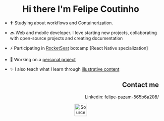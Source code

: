 <!--<img src="https://github.com/felipe-pazam/felipe-pazam/blob/main/mysvg.svg">-->

<h1 align="center" >Hi there I'm Felipe Coutinho</h1> 

<!--
<p align="center">
<img src="https://raw.githubusercontent.com/devicons/devicon/master/icons/react/react-original-wordmark.svg" alt="react" width="20" height="20"/>
<img src="https://raw.githubusercontent.com/devicons/devicon/master/icons/css3/css3-plain-wordmark.svg" alt="css3"  width="20" height="20"/>
<img src="https://raw.githubusercontent.com/devicons/devicon/master/icons/html5/html5-original-wordmark.svg" alt="html5"  width="20" height="20"/>
<img src="https://raw.githubusercontent.com/devicons/devicon/master/icons/javascript/javascript-original.svg" alt="javascript" width="20" height="20"/>
<img src="https://iconape.com/wp-content/png_logo_vector/typescript.png" alt="javascript" width="20" height="20"/>
<img src="https://inceptum-stor.icons8.com/TErRc1E6L9wX/expoicon.jpg" alt="javascript" width="20" height="20"/>
  <img  src="https://encrypted-tbn0.gstatic.com/images?q=tbn:ANd9GcRtwtsJK-chhNdCgK9ph6iC2HHWsoBm2GeKK6dqEEHyD66fwSvvhFP62hoksbadQIyIIRA&usqp=CAU" alt="javascript" width="20" height="20"/>
</p>-->

   * :heavy_plus_sign: Studying about workflows and Containerization.

   * :soon: Web and mobile developer. I love starting new projects, collaborating <br> with open-source projects and creating documentation
   
   * ⚡ Participating in <a href="https://rocketseat.com.br/">RocketSeat</a> botcamp [React Native specialization]

   * :construction: Working on a <a href="https://github.com/felipe-pazam/Projeto-Terramade">personal project</a>
   
   * :sparkles:  I also teach what I learn through <a href="https://github.com/felipe-pazam/E-learning">illustrative content </a>
  
   
   <h2 align="right">Contact me</h2>
 
   <p align="right">Linkedin: <a href="https://www.linkedin.com/in/felipe-pazam-565b6a208/">felipe-pazam-565b6a208/</a></p>
    
   <p align="center"><img src="https://pbs.twimg.com/profile_images/953680605526474752/kWjFjx3K_400x400.jpg" alt="SourceForce" hidth="40" height="40"></p>
   <p align="center"></p>
   <br>
   <br>
   <br>
<!--
<p align="center">
<img src="https://raw.githubusercontent.com/devicons/devicon/master/icons/react/react-original-wordmark.svg" alt="react" width="20" height="20"/>
<img src="https://raw.githubusercontent.com/devicons/devicon/master/icons/css3/css3-plain-wordmark.svg" alt="css3"  width="20" height="20"/>
<img src="https://raw.githubusercontent.com/devicons/devicon/master/icons/html5/html5-original-wordmark.svg" alt="html5"  width="20" height="20"/>
<img src="https://raw.githubusercontent.com/devicons/devicon/master/icons/javascript/javascript-original.svg" alt="javascript" width="20" height="20"/>
</p>-->

<br>
<br><br>




<!--

## &#128292; Projects with active participation | How about leaving a star <img src="https://github.com/felipe-pazam/felipe-pazam/blob/main/octicon.svg">

Applying my knowledge in open-source projects.

### &#127968; <a href="https://github.com/felipe-pazam/Projeto-Terramade">Terramade Project</a>

Project designed to teach modern and ecological construction techniques to a general population. 

   > There is no such thing as a perfect project, but working without a project is certainly a frustration.

Contry | States | Cities | Territorial area (km²) | Estimated population | Demographic density
---|---|---|---|---|---
Brazil | 26 | 5570 | 8.510.345,538 | 211.755.692 |  22,43 inhab/km²

State | Regions | Cities | Total population 
---|---|---|---
Rio de Janeiro | 8 | 92 | 17 366 189 

Contry | Irregular housing 
---|---
Brazil | 3 663 890

Font: IBGE <a href="https://www.ibge.gov.br/cidades-e-estados"><img src="https://cdn.icon-icons.com/icons2/602/PNG/512/External_Link_icon-icons.com_55915.png" width="20px" height="20px"></a>
  

<img src="http://www.decoraki.co/img/decoraki-full-logo.png" align="right" width="300">   

### &#127797; <a href="https://github.com/felipe-pazam/Decoraki">Decoraki</a> by <a href="https://github.com/vitorabner/decoraki">Vitor Abner</a>

3D Simulator for interior design

Website: http://www.decoraki.co/

<br>
<br>
<br>

-->
